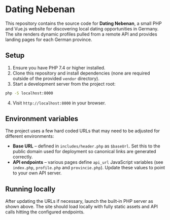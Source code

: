 # Dating Nebenan

This repository contains the source code for **Dating Nebenan**, a small PHP and Vue.js website for discovering local dating opportunities in Germany. The site renders dynamic profiles pulled from a remote API and provides landing pages for each German province.

## Setup

1. Ensure you have PHP 7.4 or higher installed.
2. Clone this repository and install dependencies (none are required outside of the provided `vendor` directory).
3. Start a development server from the project root:

```bash
php -S localhost:8000
```

4. Visit `http://localhost:8000` in your browser.

## Environment variables

The project uses a few hard coded URLs that may need to be adjusted for different environments:

- **Base URL** – defined in `includes/header.php` as `$baseUrl`. Set this to the public domain used for deployment so canonical links are generated correctly.
- **API endpoints** – various pages define `api_url` JavaScript variables (see `index.php`, `profile.php` and `provincie.php`). Update these values to point to your own API server.

## Running locally

After updating the URLs if necessary, launch the built‑in PHP server as shown above. The site should load locally with fully static assets and API calls hitting the configured endpoints.
